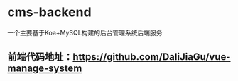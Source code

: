 # cms-backend
一个主要基于Koa+MySQL构建的后台管理系统后端服务
## 前端代码地址：https://github.com/DaliJiaGu/vue-manage-system
